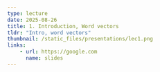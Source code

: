 ```yaml
---
type: lecture
date: 2025-08-26
title: 1. Introduction, Word vectors
tldr: "Intro, word vectors"
thumbnail: /static_files/presentations/lec1.png
links: 
    - url: https://google.com
      name: slides
---
```

